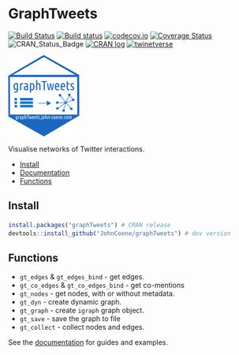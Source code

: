 # GraphTweets

[![Build Status](https://travis-ci.org/JohnCoene/graphTweets.svg?branch=master)](https://travis-ci.org/JohnCoene/graphTweets)
[![Build status](https://ci.appveyor.com/api/projects/status/t37a595yg5eb2sx6/branch/master?svg=true)](https://ci.appveyor.com/project/JohnCoene/graphtweets/branch/master)
[![codecov.io](https://codecov.io/github/JohnCoene/graphTweets/coverage.svg?branch=master)](https://codecov.io/github/JohnCoene/graphTweets?branch=master)
[![Coverage Status](https://coveralls.io/repos/github/JohnCoene/graphTweets/badge.svg?branch=master)](https://coveralls.io/github/JohnCoene/graphTweets?branch=master)
![CRAN_Status_Badge](http://www.r-pkg.org/badges/version/graphTweets)
[![CRAN log](http://cranlogs.r-pkg.org/badges/grand-total/graphTweets)](http://cranlogs.r-pkg.org/badges/graphTweets)
[![twinetverse](https://img.shields.io/badge/twinetverse-0.0.2-yellow.svg)](http://twinetverse.john-coene.com/)

![](man/figures/logo.png)

Visualise networks of Twitter interactions.

* [Install](#install)
* [Documentation](http://graphtweets.john-coene.com/)
* [Functions](#features)

## Install

```R
install.packages("graphTweets") # CRAN release
devtools::install_github("JohnCoene/graphTweets") # dev version
```

## Functions

- `gt_edges` & `gt_edges_bind` - get edges.
- `gt_co_edges` & `gt_co_edges_bind` - get co-mentions
- `gt_nodes` - get nodes, with or without metadata.
- `gt_dyn` - create dynamic graph.
- `gt_graph` - create `igraph` graph object.
- `gt_save` - save the graph to file
- `gt_collect` - collect nodes and edges.

See the [documentation](http://graphtweets.john-coene.com/) for guides and examples.